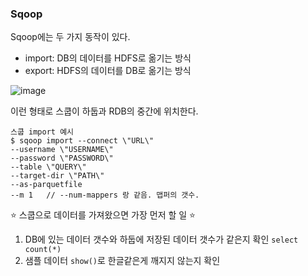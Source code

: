 ### Sqoop
Sqoop에는 두 가지 동작이 있다.
- import: DB의 데이터를 HDFS로 옮기는 방식
- export: HDFS의 데이터를 DB로 옮기는 방식

![image](https://user-images.githubusercontent.com/30011635/117400962-a110d480-af3e-11eb-900e-a3cb50a19cb1.png)

이런 형태로 스쿱이 하둡과 RDB의 중간에 위치한다.

~~~
스쿱 import 예시
$ sqoop import --connect \"URL\" 
--username \"USERNAME\" 
--password \"PASSWORD\" 
--table \"QUERY\" 
--target-dir \"PATH\" 
--as-parquetfile 
--m 1   // --num-mappers 랑 같음. 맵퍼의 갯수.
~~~


:star: 스쿱으로 데이터를 가져왔으면 가장 먼저 할 일 :star:
1. DB에 있는 데이터 갯수와 하둡에 저장된 데이터 갯수가 같은지 확인 `select count(*)`
2. 샘플 데이터 `show()`로 한글같은게 깨지지 않는지 확인
